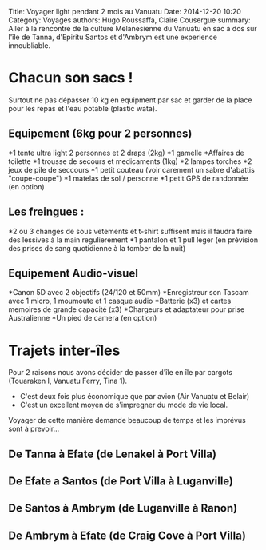 Title: Voyager light pendant 2 mois au Vanuatu
Date: 2014-12-20 10:20
Category: Voyages
authors: Hugo Roussaffa, Claire Cousergue
summary:  Aller à la rencontre de la culture Melanesienne du Vanuatu en sac à dos sur l'île de Tanna, d'Epiritu Santos et d'Ambrym est une experience innoubliable.

Chacun son sacs !
=
Surtout ne pas dépasser 10 kg en equipment par sac et garder de la place pour les repas et l'eau potable (plastic wata).

Equipement (6kg pour 2 personnes)
-
*1 tente ultra light 2 personnes et 2 draps (2kg)
*1 gamelle
*Affaires de toilette
*1 trousse de secours et medicaments (1kg)
*2 lampes torches
*2 jeux de pile de seccours
*1 petit couteau (voir carement un sabre d'abattis "coupe-coupe")
*1 matelas de sol / personne
*1 petit GPS de randonnée (en option)

Les freingues :
-
*2 ou 3 changes de sous vetements et t-shirt suffisent mais il faudra faire des lessives à la main regulierement
*1 pantalon et 1 pull leger (en prévision des prises de sang quotidienne à la tomber de la nuit)

Equipement Audio-visuel
-
*Canon 5D avec 2 objectifs (24/120 et 50mm)
*Enregistreur son Tascam avec 1 micro, 1 moumoute et 1 casque audio
*Batterie (x3) et cartes memoires de grande capacité (x3)
*Chargeurs et adaptateur pour prise Australienne
*Un pied de camera (en option)

Trajets inter-îles
=
Pour 2 raisons nous avons décider de passer d'île en île par cargots (Touaraken I, Vanuatu Ferry, Tina 1). 
* C'est deux fois plus économique que par avion (Air Vanuatu et Belair)
* C'est un excellent moyen de s'impregner du mode de vie local.

Voyager de cette manière demande beaucoup de temps et les imprévus sont à prevoir...

De Tanna à Efate (de Lenakel à Port Villa)
-

De Efate a Santos (de Port Villa à Luganville)
-

De Santos à Ambrym (de Luganville à Ranon)
-

De Ambrym à Efate (de Craig Cove à Port Villa)
-

